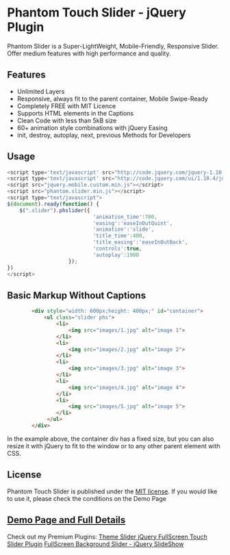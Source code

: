 # Phantom Touch Slider - jQuery Plugin

Phantom Slider is a Super-LightWeight, Mobile-Friendly, Responsive Slider. Offer medium features with high performance and quality.

## Features ##
* Unlimited Layers
* Responsive, always fit to the parent container, Mobile Swipe-Ready
* Completely FREE with MIT Licence
* Supports HTML elements in the Captions
* Clean Code with less than 5kB size
* 60+ animation style combinations with jQuery Easing
* init, destroy, autoplay, next, previous Methods for Developers

## Usage ##
```javascript
<script type='text/javascript' src="http://code.jquery.com/jquery-1.10.2.min.js"></script>
<script type='text/javascript' src="http://code.jquery.com/ui/1.10.4/jquery-ui.js"></script>
<script src="jquery.mobile.custom.min.js"></script>
<script src="phantom.slider.min.js"></script>
<script type="text/javascript">
$(document).ready(function() {
	$(".slider").phslider({
							'animation_time':700,
							'easing':'easeInOutQuint',
							'animation':'slide',
							'title_time':400,
							'title_easing':'easeInOutBack',
							'controls':true,
							'autoplay':1000
					});
})
</script>
```

## Basic Markup Without Captions ##
```html
		<div style="width: 600px;height: 400px;" id="container">
			<ul class="slider phs">
				<li>
					<img src="images/1.jpg" alt="image 1">
				</li>
				<li>
					<img src="images/2.jpg" alt="image 2">
				</li>
				<li>
					<img src="images/3.jpg" alt="image 3">
				</li>
				<li>
					<img src="images/4.jpg" alt="image 4">
				</li>
				<li>
					<img src="images/5.jpg" alt="image 5">
				</li>
			 </ul>
		</div>
```
In the example above, the container div has a fixed size, but you can also resize it with jQuery to fit to the window or to any other parent element with CSS.

## License ##

Phantom Touch Slider is published under the [MIT license](http://www.opensource.org/licenses/mit-license).
If you would like to use it, please check the conditions on the Demo Page

## [Demo Page and Full Details](http://sympies.com/phantom-slider-jquery-touch-slider-plugin) ##

Check out my Premium Plugins:
[Theme Slider jQuery FullScreen Touch Slider Plugin](http://sympies.com/theme-slider-jquery-plugin/)
[FullScreen Background Slider - jQuery SlideShow](http://sympies.com/fullscreen_background_slider/)
